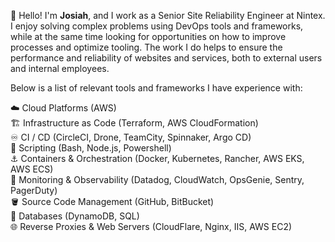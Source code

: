 👋 Hello! I'm **Josiah**, and I work as a Senior Site Reliability Engineer at Nintex. I enjoy solving complex problems using DevOps tools and frameworks, while at the same time looking for opportunities on how to improve processes and optimize tooling. The work I do helps to ensure the performance and reliability of websites and services, both to external users and internal employees.

Below is a list of relevant tools and frameworks I have experience with:

☁️ Cloud Platforms (AWS)\
🏗️ Infrastructure as Code (Terraform, AWS CloudFormation)\
♾️ CI / CD (CircleCI, Drone, TeamCity, Spinnaker, Argo CD)\
📜 Scripting (Bash, Node.js, Powershell)\
⚓ Containers & Orchestration (Docker, Kubernetes, Rancher, AWS EKS, AWS ECS)\
🔭 Monitoring & Observability (Datadog, CloudWatch, OpsGenie, Sentry, PagerDuty)\
🪣 Source Code Management (GitHub, BitBucket)\
🏢 Databases (DynamoDB, SQL)\
🌐 Reverse Proxies & Web Servers (CloudFlare, Nginx, IIS, AWS EC2)

<!--
**jlenos/jlenos** is a ✨ _special_ ✨ repository because its `README.md` (this file) appears on your GitHub profile.

Here are some ideas to get you started:

- 🔭 I’m currently working on ...
- 🌱 I’m currently learning ...
- 👯 I’m looking to collaborate on ...
- 🤔 I’m looking for help with ...
- 💬 Ask me about ...
- 📫 How to reach me: ...
- 😄 Pronouns: ...
- ⚡ Fun fact: ...
-->
